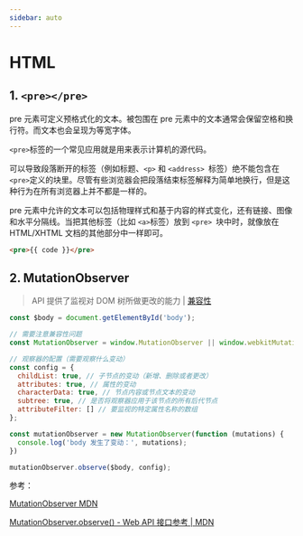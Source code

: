 ```yaml
---
sidebar: auto
---
```


# HTML

## 1. `<pre></pre>`

pre 元素可定义预格式化的文本。被包围在 pre 元素中的文本通常会保留空格和换行符。而文本也会呈现为等宽字体。

`<pre>`标签的一个常见应用就是用来表示计算机的源代码。


可以导致段落断开的标签（例如标题、`<p>` 和 `<address> `标签）绝不能包含在` <pre> `定义的块里。尽管有些浏览器会把段落结束标签解释为简单地换行，但是这种行为在所有浏览器上并不都是一样的。

pre 元素中允许的文本可以包括物理样式和基于内容的样式变化，还有链接、图像和水平分隔线。当把其他标签（比如 `<a>`标签）放到 `<pre> `块中时，就像放在 HTML/XHTML 文档的其他部分中一样即可。

```html
<pre>{{ code }}</pre>
```

## 2. MutationObserver

> API 提供了监视对 DOM 树所做更改的能力 | [兼容性](https://caniuse.com/?search=MutationObserver)

```JavaScript
const $body = document.getElementById('body');

// 需要注意兼容性问题
const MutationObserver = window.MutationObserver || window.webkitMutationObserver || window.MozMutationObserver;

// 观察器的配置（需要观察什么变动）
const config = {
  childList: true, // 子节点的变动（新增、删除或者更改）
  attributes: true, // 属性的变动
  characterData: true, // 节点内容或节点文本的变动
  subtree: true, // 是否将观察器应用于该节点的所有后代节点
  attributeFilter: [] // 要监视的特定属性名称的数组
};

const mutationObserver = new MutationObserver(function (mutations) {
  console.log('body 发生了变动：', mutations);
})

mutationObserver.observe($body, config);
```

参考：

[MutationObserver MDN](https://developer.mozilla.org/zh-CN/docs/Web/API/MutationObserver)

[MutationObserver.observe() - Web API 接口参考 | MDN](https://developer.mozilla.org/zh-CN/docs/Web/API/MutationObserver/observe)


